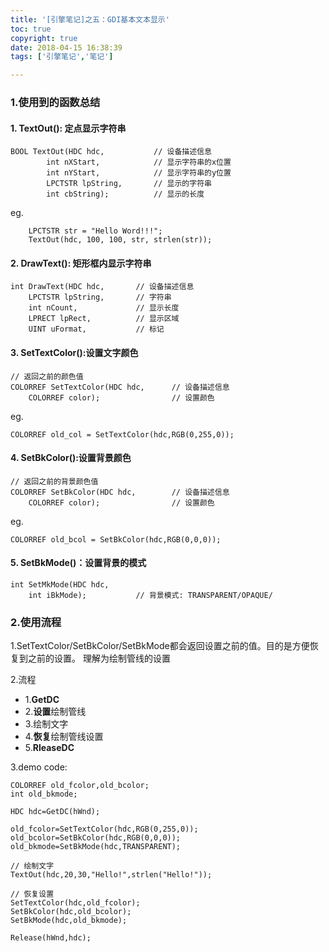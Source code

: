```yaml
---
title: '[引擎笔记]之五：GDI基本文本显示'
toc: true
copyright: true
date: 2018-04-15 16:38:39
tags: ['引擎笔记','笔记']

---
```


### 1.使用到的函数总结
#### 1. TextOut(): 定点显示字符串

<!--more-->

```
BOOL TextOut(HDC hdc,           // 设备描述信息
        int nXStart,            // 显示字符串的x位置
        int nYStart,            // 显示字符串的y位置
        LPCTSTR lpString,       // 显示的字符串
        int cbString);          // 显示的长度
```

eg.
```
	LPCTSTR str = "Hello Word!!!";
	TextOut(hdc, 100, 100, str, strlen(str));
```

#### 2. DrawText(): 矩形框内显示字符串
```
int DrawText(HDC hdc,       // 设备描述信息
    LPCTSTR lpString,       // 字符串
    int nCount,             // 显示长度
    LPRECT lpRect,          // 显示区域
    UINT uFormat,           // 标记
```

#### 3. SetTextColor():设置文字颜色
```
// 返回之前的颜色值
COLORREF SetTextColor(HDC hdc,      // 设备描述信息
    COLORREF color);                // 设置颜色
```

eg.
```
COLORREF old_col = SetTextColor(hdc,RGB(0,255,0));
```

#### 4. SetBkColor():设置背景颜色
```
// 返回之前的背景颜色值
COLORREF SetBkColor(HDC hdc,        // 设备描述信息
    COLORREF color);                // 设置颜色
```
eg.
```
COLORREF old_bcol = SetBkColor(hdc,RGB(0,0,0));
```

#### 5. SetBkMode()：设置背景的模式
```
int SetMkMode(HDC hdc,
    int iBkMode);           // 背景模式: TRANSPARENT/OPAQUE/
```


### 2.使用流程
1.SetTextColor/SetBkColor/SetBkMode都会返回设置之前的值。目的是方便恢复到之前的设置。
理解为绘制管线的设置

2.流程
- 1.**GetDC**
- 2.**设置**绘制管线
- 3.绘制文字
- 4.**恢复**绘制管线设置
- 5.**RleaseDC**

3.demo code:
```
COLORREF old_fcolor,old_bcolor;
int old_bkmode;

HDC hdc=GetDC(hWnd);

old_fcolor=SetTextColor(hdc,RGB(0,255,0));
old_bcolor=SetBkColor(hdc,RGB(0,0,0));
old_bkmode=SetBkMode(hdc,TRANSPARENT);

// 绘制文字
TextOut(hdc,20,30,"Hello!",strlen("Hello!"));

// 恢复设置
SetTextColor(hdc,old_fcolor);
SetBkColor(hdc,old_bcolor);
SetBkMode(hdc,old_bkmode);

Release(hWnd,hdc);
```
